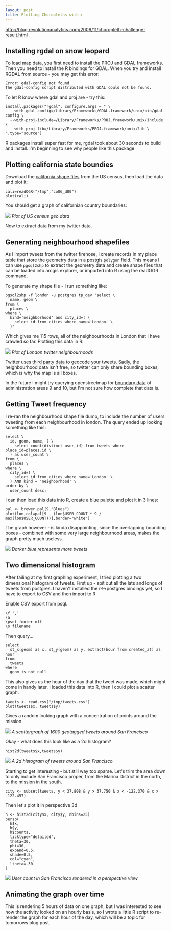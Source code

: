 ```yaml
---
layout: post
title: Plotting Choropleths with r
---
```



http://blog.revolutionanalytics.com/2009/11/choropleth-challenge-result.html


## Installing rgdal on snow leopard

To load map data, you first need to install the PROJ and [GDAL frameworks](http://www.kyngchaos.com/software:postgres). Then you need to install the R bindings for GDAL. When you try and install RGDAL from source - you may get this error:

    Error: gdal-config not found
    The gdal-config script distributed with GDAL could not be found.

To let R know where gdal and proj are - try this:

    install.packages("rgdal", configure.args = " \
      --with-gdal-config=/Library/Frameworks/GDAL.framework/unix/bin/gdal-config \
      --with-proj-include=/Library/Frameworks/PROJ.framework/unix/include \
      --with-proj-lib=/Library/Frameworks/PROJ.framework/unix/lib \
    ",type="source")

R packages install super fast for me, rgdal took about 30 seconds to build and install. I'm beginning to see why people like this package.

## Plotting california state boundies

Download the [california shape files](http://www.census.gov/geo/www/cob/co2000.html) from the US census, then load the data and plot it:

    cali=readOGR("/tmp","co06_d00")
    plot(cali)
    
You should get a graph of californian country boundaries:

<img src="/images/choropleth/cali.png" />
<cite>Plot of US census geo data</cite>

Now to extract data from my twitter data.

## Generating neighbourhood shapefiles

As I import tweets from the twitter firehose, I create records in my place table that store the geometry data in a postgis `polygon` field. This means I can use `pgsql2shp` to extract the geometry data and create shape files that can be loaded into arcgis explorer, or imported into R using the readOGR command.

To generate my shape file - I run something like:

    pgsql2shp -f london -u postgres tp_dev "select \
      name, geom \
    from \
      places \
    where \
      kind='neighborhood' and city_id=( \
        select id from cities where name='London' \
      )"
      
Which gives me 115 rows, all of the neighbourhoods in London that I have crawled so far. Plotting this data in R:

<img src="/images/choropleth/london.png" />
<cite>Plot of London twitter neighbourhoods</cite>

Twitter uses [third party data](http://www.maponics.com/products/gis-data/neighborhood-boundaries/overview/) to geocode your tweets. Sadly, the neighbourhood data isn't free, so twitter can only share bounding boxes, which is why the map is all boxes.

In the future I might try querying openstreetmap for [boundary data](http://wiki.openstreetmap.org/wiki/Tag:boundary%3Dadministrative) of administration areas 9 and 10, but I'm not sure how complete that data is.

## Getting Tweet frequency

I re-ran the neighbourhood shape file dump, to include the number of users tweeting from each neighbourhood in london. The query ended up looking something like this:

    select \
      id, geom, name, ( \
        select count(distinct user_id) from tweets where place_id=places.id \
      ) as user_count \
    from \
      places \
    where \
      city_id=( \
        select id from cities where name='London' \
      ) AND kind = 'neighborhood' \
    order by \
      user_count desc;

I can then load this data into R, create a blue palette and plot it in 3 lines:

    pal <- brewer.pal(9,"Blues")
    plot(lon,col=pal[9 - (lon$USER_COUNT * 9 / max(lon$USER_COUNT))],border="white")
    
The graph however - is kinda disappointing, since the overlapping bounding boxes - combined with some very large neighbourhood areas, makes the graph pretty much useless.

<img src="/images/choropleth/london-heatmap.png" />
<cite>Darker blue represents more tweets</cite>

## Two dimensional histogram

After failing at my first graphing experiment, I tried plotting a two dimensional histogram of tweets. First up - spit out all the lats and longs of tweets from postgres. I haven't installed the r<->postgres bindings yet, so I have to export to CSV and then import to R.

Enable CSV export from psql.

    \f ',' 
    \a
    \pset footer off
    \o filename
    
Then query...

    select 
      st_x(geom) as x, st_y(geom) as y, extract(hour from created_at) as hour 
    from
      tweets 
    where 
      geom is not null
      
This also gives us the hour of the day that the tweet was made, which might come in handy later. I loaded this data into R, then I could plot a scatter graph:

    tweets <- read.csv("/tmp/tweets.csv")
    plot(tweets$x, tweets$y)
    
Gives a random looking graph with a concentration of points around the mission.

<img src="/images/choropleth/scatter-sfo.png" />
<cite>A scattergraph of 1600 geotagged tweets around San Francisco</cite>
    
Okay - what does this look like as a 2d histogram?    

    hist2d(tweets$x,tweets$y)
    
<img src="/images/choropleth/heat-sfo.png" />
<cite>A 2d histogram of tweets around San Francisco</cite>
    
Starting to get interesting - but still way too sparse. Let's trim the area down to only include San Francisco proper, from the Marina District in the north, to the mission in the south.

    city <- subset(tweets, y < 37.808 & y > 37.750 & x < -122.370 & x > -122.457)

Then let's plot it in perspective 3d

    h <- hist2d(city$x, city$y, nbins=25)
    persp( 
      h$x, 
      h$y, 
      h$counts, 
      ticktype="detailed", 
      theta=30, 
      phi=30, 
      expand=0.5, 
      shade=0.5, 
      col="cyan", 
      ltheta=-30
    )

<img src="/images/choropleth/sfo-persp.png" />
<cite>User count in San Francisco rendered in a perspective view</cite>

## Animating the graph over time

This is rendering 5 hours of data on one graph, but I was interested to see how the activity looked on an hourly basis, so I wrote a little R script to re-render the graph for each hour of the day, which will be a topic for tomorrows blog post.

